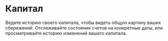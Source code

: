 # Капитал

Ведите историю своего капитала, чтобы видеть общую картину ваших сбережений. 
Отслеживайте состояния счетов на конкретные даты, или просматривайте историю изменений вашего капитала.
